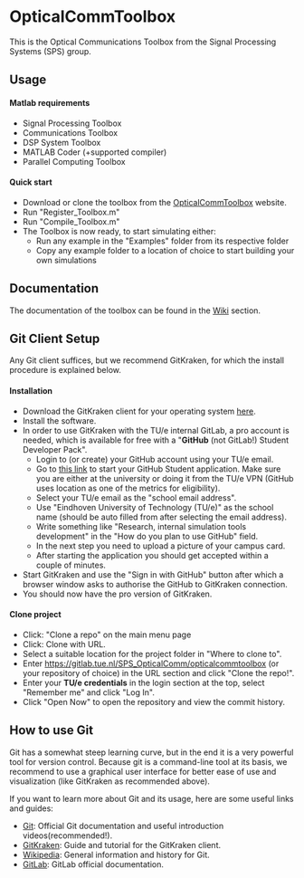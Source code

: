 # OpticalCommToolbox

This is the Optical Communications Toolbox from the Signal Processing Systems (SPS) group.

## Usage

#### Matlab requirements
- Signal Processing Toolbox
- Communications Toolbox
- DSP System Toolbox
- MATLAB Coder (+supported compiler)
- Parallel Computing Toolbox

#### Quick start
- Download or clone the toolbox from the [OpticalCommToolbox](https://gitlab.tue.nl/SPS_OpticalComm/opticalcommtoolbox) website.
- Run "Register_Toolbox.m"
- Run "Compile_Toolbox.m"
- The Toolbox is now ready, to start simulating either:
  - Run any example in the "Examples" folder from its respective folder
  - Copy any example folder to a location of choice to start building your own simulations

## Documentation

The documentation of the toolbox can be found in the [Wiki](https://gitlab.tue.nl/SPS_OpticalComm/opticalcommtoolbox/wikis/home) section.

## Git Client Setup

Any Git client suffices, but we recommend GitKraken, for which the install procedure is explained below. 

#### Installation

- Download the GitKraken client for your operating system [here](https://www.gitkraken.com/download).
- Install the software.
- In order to use GitKraken with the TU/e internal GitLab, a pro account is needed, which is available for free with a "**GitHub** (not GitLab!) Student Developer Pack".
  - Login to (or create) your GitHub account using your TU/e email.
  - Go to [this link](https://education.github.com/discount_requests/student_application) to start your GitHub Student application. Make sure you are either at the university or doing it from the TU/e VPN (GitHub uses location as one of the metrics for eligibility).
  - Select your TU/e email as the "school email address".
  - Use "Eindhoven University of Technology (TU/e)" as the school name (should be auto filled from after selecting the email address).
  - Write something like "Research, internal simulation tools development" in the "How do you plan to use GitHub" field.
  - In the next step you need to upload a picture of your campus card.
  - After starting the application you should get accepted within a couple of minutes.
- Start GitKraken and use the "Sign in with GitHub" button after which a browser window asks to authorise the GitHub to GitKraken connection.
- You should now have the pro version of GitKraken.

#### Clone project
- Click: "Clone a repo" on the main menu page
- Click: Clone with URL.
- Select a suitable location for the project folder in "Where to clone to".
- Enter https://gitlab.tue.nl/SPS_OpticalComm/opticalcommtoolbox (or your repository of choice) in the URL section and click "Clone the repo!".
- Enter your **TU/e credentials** in the login section at the top, select "Remember me" and click "Log In".
- Click "Open Now" to open the repository and view the commit history.

## How to use Git
Git has a somewhat steep learning curve, but in the end it is a very powerful tool for version control.
Because git is a command-line tool at its basis, we recommend to use a graphical user interface for better ease of use and visualization (like GitKraken as recommended above).

If you want to learn more about Git and its usage, here are some useful links and guides:
- [Git](https://git-scm.com/doc): Official Git documentation and useful introduction videos(recommended!).
- [GitKraken](https://support.gitkraken.com/): Guide and tutorial for the GitKraken client.
- [Wikipedia](https://en.wikipedia.org/wiki/Git): General information and history for Git.
- [GitLab](https://docs.gitlab.com/ee/README.html): GitLab official documentation.
